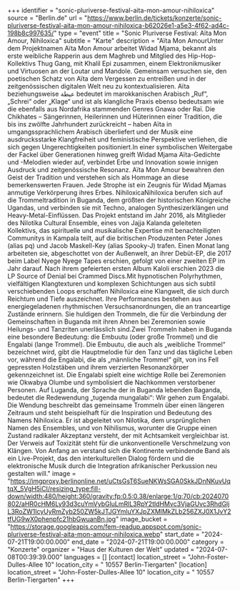 +++
identifier = "sonic-pluriverse-festival-aita-mon-amour-nihiloxica"
source = "Berlin.de"
url = "https://www.berlin.de/tickets/konzerte/sonic-pluriverse-festival-aita-mon-amour-nihiloxica-b62026e1-a5e3-4f62-ad4c-198b8c997635/"
type = "event"
title = "Sonic Pluriverse Festival: Aïta Mon Amour, Nihiloxica"
subtitle = "Karte"
description = "Aïta Mon AmourUnter dem Projektnamen Aïta Mon Amour arbeitet Widad Mjama, bekannt als erste weibliche Rapperin aus dem Maghreb und Mitglied des Hip-Hop-Kollektivs Thug Gang, mit Khalil Epi zusammen, einem Elektronikmusiker und Virtuosen an der Loutar und Mandole. Gemeinsam versuchen sie, den poetischen Schatz von Aïta dem Vergessen zu entreißen und in der zeitgenössischen digitalen Welt neu zu kontextualisieren. Aïta beziehungsweise عيطة bedeutet im marokkanischen Arabisch „Ruf“, „Schrei“ oder „Klage“ und ist als klangliche Praxis ebenso bedeutsam wie die ebenfalls aus Nordafrika stammenden Genres Gnawa oder Raï. Die Chikhates – Sängerinnen, Heilerinnen und Hüterinnen einer Tradition, die bis ins zwölfte Jahrhundert zurückreicht – haben Aïta in umgangssprachlichem Arabisch überliefert und der Musik eine ausdrucksstarke Klangfreiheit und feministische Perspektive verliehen, die sich gegen Ungerechtigkeiten positioniert.In einer symbolischen Weitergabe der Fackel über Generationen hinweg greift Widad Mjama Aïta-Gedichte und -Melodien wieder auf, verbindet Erbe und Innovation sowie innigen Ausdruck und zeitgenössische Resonanz. Aïta Mon Amour bewahren den Geist der Tradition und verstehen sich als Hommage an diese bemerkenswerten Frauen. Jede Strophe ist ein Zeugnis für Widad Mjamas anmutige Verkörperung ihres Erbes. NihiloxicaNihiloxica berufen sich auf die Trommeltradition in Buganda, dem größten der historischen Königreiche Ugandas, und verbinden sie mit Techno, analogen Synthesizerklängen und Heavy-Metal-Einflüssen. Das Projekt entstand im Jahr 2016, als Mitglieder des Nilotika Cultural Ensemble, eines von Jajja Kalanda geleiteten Kollektivs, das spirituelle und musikalische Expertise mit benachteiligten Communitys in Kampala teilt, auf die britischen Produzenten Peter Jones (alias pq) und Jacob Maskell-Key (alias Spooky-J) trafen. Einen Monat lang arbeiteten sie, abgeschottet von der Außenwelt, an ihrer Debüt-EP, die 2017 beim Label Nyege Nyege Tapes erschien, gefolgt von einer zweiten EP im Jahr darauf. Nach ihrem gefeierten ersten Album Kaloli erschien 2023 die LP Source of Denial bei Crammed Discs.Mit hypnotischen Polyrhythmen, vielfältigen Klangtexturen und komplexen Schichtungen aus sich subtil verschiebenden Loops erschaffen Nihiloxica eine Klangwelt, die sich durch Reichtum und Tiefe auszeichnet. Ihre Performances bestehen aus energiegeladenen rhythmischen Versuchsanordnungen, die an tranceartige Zustände erinnern. Sie huldigen den Trommeln, die für die Verbindung der Gemeinschaften in Buganda mit ihren Ahnen bei Zeremonien sowie Heilungs- und Tanzriten unerlässlich sind.Zwei Trommeln haben in Buganda eine besondere Bedeutung: die Embuutu (oder große Trommel) und die Engalabi (lange Trommel). Die Embuutu, die auch als „weibliche Trommel“ bezeichnet wird, gibt die Hauptmelodie für den Tanz und das tägliche Leben vor, während die Engalabi, die als „männliche Trommel“ gilt, von ins Fell gepressten Holzstäben und ihrem verzierten Resonanzkörper gekennzeichnet ist. Die Engalabi spielt eine wichtige Rolle bei Zeremonien wie Okwabya Olumbe und symbolisiert die Nachkommen verstorbener Personen. Auf Luganda, der Sprache der in Buganda lebenden Baganda, bedeutet die Redewendung „tugenda mungalabi“: Wir gehen zum Engalabi. Die Wendung beschreibt das gemeinsame Trommeln über einen längeren Zeitraum und steht beispielhaft für die Inspiration und Bedeutung des Namens Nihiloxica. Er ist abgeleitet von Nilotika, dem ursprünglichen Namen des Ensembles, und von Nihilismus, worunter die Gruppe einen Zustand radikaler Akzeptanz versteht, der mit Achtsamkeit vergleichbar ist. Der Verweis auf Toxizität steht für die unkonventionelle Verschmelzung von Klängen. Von Anfang an verstand sich die Kontinente verbindende Band als ein Live-Projekt, das den interkulturellen Dialog fördern und die elektronische Musik durch die Integration afrikanischer Perkussion neu gestalten will."
image = "https://imgproxy.berlinonline.net/uCtsGsT6SueNKWsSGA0SkkJDnNKuvUqtqX_5VgH5iCI/resizing_type:fill-down/width:480/height:360/gravity:fp:0.5:0.38/enlarge:1/q:70/cb:2024070802/aHR0cHM6Ly93d3cuYmVybGluLmRlL3RpY2tldHMvc3VjaGUvc3RhdGljL3RoZW1lcyUyRmZyb250ZW5kJTJGYmluYXJpZXMlMkZLb256ZXJ0X1JvY2tfUG9wX0phenpfc21hbGwuanBn.jpg"
image_bucket = "https://storage.googleapis.com/fem-readup.appspot.com/sonic-pluriverse-festival-aita-mon-amour-nihiloxica.webp"
start_date = "2024-07-21T19:00:00.000"
end_date = "2024-07-21T19:00:00.000"
category = "Konzerte"
organizer = "Haus der Kulturen der Welt"
updated = "2024-07-08T00:39:39.000"
languages = []
[contact]
location_street = "John-Foster-Dulles-Allee 10"
location_city = " 10557 Berlin-Tiergarten"
[location]
location_street = "John-Foster-Dulles-Allee 10"
location_city = " 10557 Berlin-Tiergarten"
+++